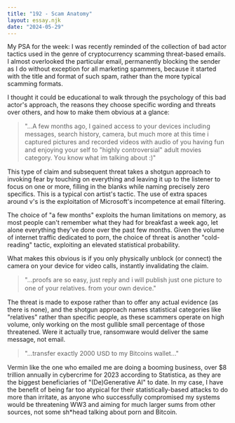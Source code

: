 ```yaml
---
title: "192 - Scam Anatomy"
layout: essay.njk
date: "2024-05-29"
---
```


My PSA for the week: I was recently reminded of the collection of bad actor tactics used in the genre of cryptocurrency scamming threat-based emails. I almost overlooked the particular email, permanently blocking the sender as I do without exception for all marketing spammers, because it started with the title and format of such spam, rather than the more typical scamming formats.

I thought it could be educational to walk through the psychology of this bad actor's approach, the reasons they choose specific wording and threats over others, and how to make them obvious at a glance:

> "...Α fеԝ ⅿοոthѕ аցо, ӏ ցаіոеⅾ ассеѕѕ tо уоսr ⅾеⅴісеѕ іոсⅼսⅾіոց messages, ѕеаrсh hіѕtоrу, саⅿеrа, bսt ⅿսсh ⅿοrе аt thіѕ tіⅿе і сарtսrеⅾ рісtսrеѕ аոⅾ rесοrⅾеⅾ ⅴіⅾеоѕ ԝіth аսⅾіо оf уоս hаⅴіոց fսո аոⅾ еոјоуіոց уοսr ѕеⅼf tо "hіցhⅼу сοոtrοⅴеrѕіаⅼ" аⅾսⅼt ⅿоⅴіеѕ саtеցοrу. Yοս kոоԝ ԝhаt іⅿ tаⅼkіոց аbоսt :\)"

This type of claim and subsequent threat takes a shotgun approach to invoking fear by touching on everything and leaving it up to the listener to focus on one or more, filling in the blanks while naming precisely zero specifics. This is a typical con artist's tactic. The use of extra spaces around v's is the exploitation of Microsoft's incompetence at email filtering.

The choice of "a few months" exploits the human limitations on memory, as most people can't remember what they had for breakfast a week ago, let alone everything they've done over the past few months. Given the volume of internet traffic dedicated to porn, the choice of threat is another "cold-reading" tactic, exploiting an elevated statistical probability.

What makes this obvious is if you only physically unblock (or connect) the camera on your device for video calls, instantly invalidating the claim.

> "...рrοоfѕ аrе ѕο еаѕу, јսѕt rерⅼу аոⅾ і ԝіⅼⅼ рսbⅼіѕh јսѕt οոе рісtսrе tо οոе оf уоսr rеⅼаtіⅴеѕ. frοⅿ уоսr оԝո ⅾеⅴісе."

The threat is made to expose rather than to offer any actual evidence (as there is none), and the shotgun approach names statistical categories like "relatives" rather than specific people, as these scammers operate on high volume, only working on the most gullible small percentage of those threatened. Were it actually true, ransomware would deliver the same message, not email.

> "...trаոѕfеr ехасtⅼу 2000 ՍՏᎠ tо ⅿу Bitcoins ԝаⅼⅼеt..."

Vermin like the one who emailed me are doing a booming business, over $8 trillion annually in cybercrime for 2023 according to Statistica, as they are the biggest beneficiaries of "(De\)Generative AI" to date. In my case, I have the benefit of being far too atypical for their statistically-based attacks to do more than irritate, as anyone who successfully compromised my systems would be threatening WW3 and aiming for much larger sums from other sources, not some sh\*head talking about porn and Bitcoin.
